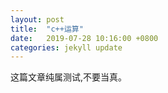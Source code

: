 ```yaml
---
layout: post
title:  "c++运算"
date:   2019-07-28 10:16:00 +0800
categories: jekyll update
---
```

这篇文章纯属测试,不要当真。